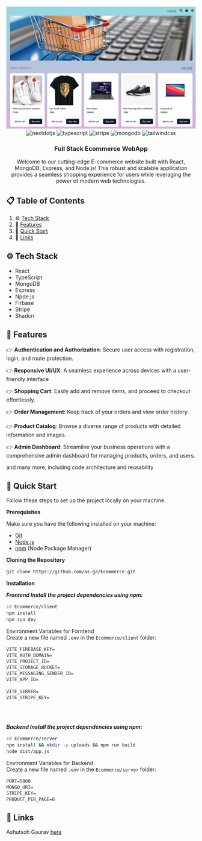 <div align="center">
  <br />
    <a href="https://github.com/as-ga/Ecommerce">
      <img src="./screenshort/home.jpg" alt="Project Banner">
    </a>
  <br />

  <div>
    <img src="https://img.shields.io/badge/-React_JS-black?style=for-the-badge&logoColor=white&logo=react&color=0088CC" alt="nextdotjs" />
    <img src="https://img.shields.io/badge/-TypeScript-black?style=for-the-badge&logoColor=white&logo=typescript&color=3178C6" alt="typescript" />
    <img src="https://img.shields.io/badge/-Stripe-black?style=for-the-badge&logoColor=white&logo=stripe&color=008CDD" alt="stripe" />
    <img src="https://img.shields.io/badge/-MongoDB-black?style=for-the-badge&logoColor=white&logo=mongodb&color=47A248" alt="mongodb" />
    <img src="https://img.shields.io/badge/-express-black?style=for-the-badge&logoColor=white&logo=express&color=000000" alt="tailwindcss" />

  </div>

<h3 align="center">Full Stack Ecommerce WebApp</h3>

   <div align="center">
     Welcome to our cutting-edge E-commerce website built with React, MongoDB, Express, and Node.js! This robust and scalable application provides a seamless shopping experience for users while leveraging the power of modern web technologies.
    </div>
</div>

## 📋 <a name="table">Table of Contents</a>

1. ⚙️ [Tech Stack](#tech-stack)
2. 🔋 [Features](#features)
3. 🤸 [Quick Start](#quick-start)
4. 🔗 [Links](#links)

## <a name="tech-stack">⚙️ Tech Stack</a>

- React
- TypeScript
- MongoDB
- Express
- Npde.js
- Firbase
- Stripe
- Shadcn

## <a name="features">🔋 Features</a>

👉 **Authentication and Authorization**: Secure user access with registration, login, and route protection.

👉 **Responsive UI/UX**: A seamless experience across devices with a user-friendly interface

👉 **Shopping Cart**: Easily add and remove items, and proceed to checkout effortlessly.

👉 **Order Management**: Keep track of your orders and view order history.

👉 **Product Catalog**:  Browse a diverse range of products with detailed information and images.

👉 **Admin Dashboard**: Streamline your business operations with a comprehensive admin dashboard for managing products, orders, and users. 

and many more, including code architecture and reusability

## <a name="quick-start">🤸 Quick Start</a>

Follow these steps to set up the project locally on your machine.

**Prerequisites**

Make sure you have the following installed on your machine:

- [Git](https://git-scm.com/)
- [Node.js](https://nodejs.org/en)
- [npm](https://www.npmjs.com/) (Node Package Manager)

**Cloning the Repository**

```bash
git clone https://github.com/as-ga/Ecommerce.git
```

**Installation**

**_Frontend Install the project dependencies using npm:_**

```bash
cd Ecommerce/client
npm install
npm run dev
```

Environment Variables for Forntend
<br/>
Create a new file named `.env` in the `Ecommerce/client` folder:

```env
VITE_FIREBASE_KEY=
VITE_AUTH_DOMAIN=
VITE_PROJECT_ID=
VITE_STORAGE_BUCKET=
VITE_MESSAGING_SENDER_ID=
VITE_APP_ID=

VITE_SERVER=
VITE_STRIPE_KEY=
```

<br/>
<br/>

**_Backend Install the project dependencies using npm:_**

```bash
cd Ecommerce/server
npm install && mkdir -p uploads && npm run build
node dist/app.js
```

Environment Variables for Backend
<br/>
Create a new file named `.env` in the `Ecommerce/server` folder:

```env
PORT=5000
MONGO_URI=
STRIPE_KEY=
PRODUCT_PER_PAGE=6
```

## <a name="links">🔗 Links</a>

Ashutsoh Gaurav [here](https://ashutosh.engineer)
